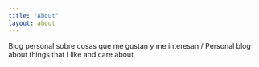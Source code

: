 ```yaml
---
title: "About"
layout: about
---
```


Blog personal sobre cosas que me gustan y me interesan / Personal blog about things that I like and care about